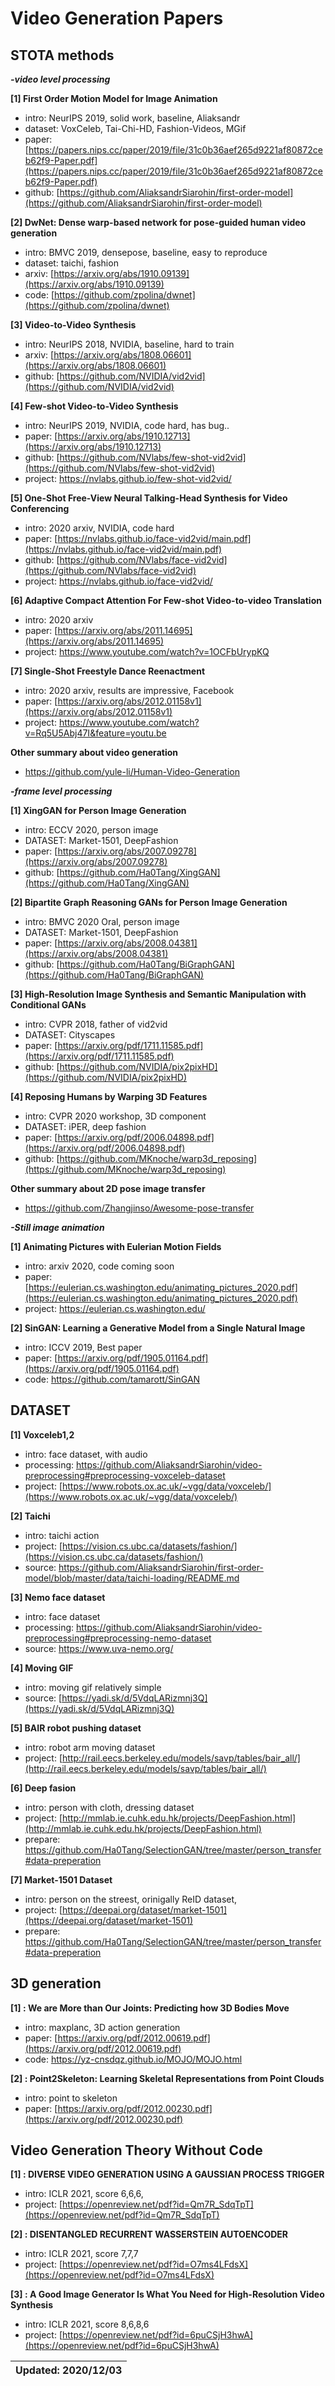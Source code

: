 # Video Generation Papers

## STOTA methods

***-video level processing***

**[1] First Order Motion Model for Image Animation**
- intro: NeurIPS 2019, solid work, baseline, Aliaksandr
- dataset: VoxCeleb, Tai-Chi-HD, Fashion-Videos, MGif 
- paper: [https://papers.nips.cc/paper/2019/file/31c0b36aef265d9221af80872ceb62f9-Paper.pdf](https://papers.nips.cc/paper/2019/file/31c0b36aef265d9221af80872ceb62f9-Paper.pdf)
- github: [https://github.com/AliaksandrSiarohin/first-order-model](https://github.com/AliaksandrSiarohin/first-order-model)

**[2] DwNet: Dense warp-based network for pose-guided human video generation**
- intro: BMVC 2019, densepose, baseline, easy to reproduce
- dataset: taichi, fashion
- arxiv: [https://arxiv.org/abs/1910.09139](https://arxiv.org/abs/1910.09139)
- code: [https://github.com/zpolina/dwnet](https://github.com/zpolina/dwnet)

**[3] Video-to-Video Synthesis**
- intro: NeurIPS 2018, NVIDIA, baseline, hard to train
- arxiv: [https://arxiv.org/abs/1808.06601](https://arxiv.org/abs/1808.06601)
- github: [https://github.com/NVIDIA/vid2vid](https://github.com/NVIDIA/vid2vid)

**[4] Few-shot Video-to-Video Synthesis**
- intro: NeurIPS 2019, NVIDIA, code hard, has bug..
- paper: [https://arxiv.org/abs/1910.12713](https://arxiv.org/abs/1910.12713)
- github: [https://github.com/NVlabs/few-shot-vid2vid](https://github.com/NVlabs/few-shot-vid2vid)
- project: https://nvlabs.github.io/few-shot-vid2vid/

**[5] One-Shot Free-View Neural Talking-Head Synthesis for Video Conferencing**
- intro: 2020 arxiv, NVIDIA, code hard
- paper: [https://nvlabs.github.io/face-vid2vid/main.pdf](https://nvlabs.github.io/face-vid2vid/main.pdf)
- github: [https://github.com/NVlabs/face-vid2vid](https://github.com/NVlabs/face-vid2vid)
- project: https://nvlabs.github.io/face-vid2vid/

**[6] Adaptive Compact Attention For Few-shot Video-to-video Translation**
- intro: 2020 arxiv
- paper: [https://arxiv.org/abs/2011.14695](https://arxiv.org/abs/2011.14695)
- project: https://www.youtube.com/watch?v=1OCFbUrypKQ


**[7] Single-Shot Freestyle Dance Reenactment**
- intro: 2020 arxiv, results are impressive, Facebook
- paper: [https://arxiv.org/abs/2012.01158v1](https://arxiv.org/abs/2012.01158v1)
- project: https://www.youtube.com/watch?v=Rq5U5Abj47I&feature=youtu.be

**Other summary about video generation**
- https://github.com/yule-li/Human-Video-Generation

***-frame level processing***

**[1] XingGAN for Person Image Generation**
- intro: ECCV 2020, person image
- DATASET: Market-1501, DeepFashion
- paper: [https://arxiv.org/abs/2007.09278](https://arxiv.org/abs/2007.09278)
- github: [https://github.com/Ha0Tang/XingGAN](https://github.com/Ha0Tang/XingGAN)

**[2] Bipartite Graph Reasoning GANs for Person Image Generation**
- intro: BMVC 2020 Oral, person image
- DATASET: Market-1501, DeepFashion
- paper: [https://arxiv.org/abs/2008.04381](https://arxiv.org/abs/2008.04381)
- github: [https://github.com/Ha0Tang/BiGraphGAN](https://github.com/Ha0Tang/BiGraphGAN)

**[3] High-Resolution Image Synthesis and Semantic Manipulation with Conditional GANs**
- intro: CVPR 2018, father of vid2vid
- DATASET: Cityscapes
- paper: [https://arxiv.org/pdf/1711.11585.pdf](https://arxiv.org/pdf/1711.11585.pdf)
- github: [https://github.com/NVIDIA/pix2pixHD](https://github.com/NVIDIA/pix2pixHD)

**[4] Reposing Humans by Warping 3D Features**
- intro: CVPR 2020 workshop, 3D component
- DATASET: iPER, deep fashion
- paper: [https://arxiv.org/pdf/2006.04898.pdf](https://arxiv.org/pdf/2006.04898.pdf)
- github: [https://github.com/MKnoche/warp3d_reposing](https://github.com/MKnoche/warp3d_reposing)

**Other summary about 2D pose image transfer**
- https://github.com/Zhangjinso/Awesome-pose-transfer


***-Still image animation***

**[1] Animating Pictures with Eulerian Motion Fields**
- intro: arxiv 2020, code coming soon
- paper: [https://eulerian.cs.washington.edu/animating_pictures_2020.pdf](https://eulerian.cs.washington.edu/animating_pictures_2020.pdf)
- project: https://eulerian.cs.washington.edu/

**[2] SinGAN: Learning a Generative Model from a Single Natural Image**
- intro: ICCV 2019, Best paper
- paper: [https://arxiv.org/pdf/1905.01164.pdf](https://arxiv.org/pdf/1905.01164.pdf)
- code: https://github.com/tamarott/SinGAN


## DATASET

**[1] Voxceleb1,2**
- intro: face dataset, with audio
- processing: https://github.com/AliaksandrSiarohin/video-preprocessing#preprocessing-voxceleb-dataset
- project: [https://www.robots.ox.ac.uk/~vgg/data/voxceleb/](https://www.robots.ox.ac.uk/~vgg/data/voxceleb/)

**[2] Taichi**
- intro: taichi action
- project: [https://vision.cs.ubc.ca/datasets/fashion/](https://vision.cs.ubc.ca/datasets/fashion/)
- source: https://github.com/AliaksandrSiarohin/first-order-model/blob/master/data/taichi-loading/README.md

**[3] Nemo face dataset**
- intro: face dataset
- processing: https://github.com/AliaksandrSiarohin/video-preprocessing#preprocessing-nemo-dataset
- source: https://www.uva-nemo.org/

**[4] Moving GIF**
- intro: moving gif relatively simple
- source: [https://yadi.sk/d/5VdqLARizmnj3Q](https://yadi.sk/d/5VdqLARizmnj3Q)

**[5] BAIR robot pushing dataset**
- intro: robot arm moving dataset
- project: [http://rail.eecs.berkeley.edu/models/savp/tables/bair_all/](http://rail.eecs.berkeley.edu/models/savp/tables/bair_all/)

**[6] Deep fasion**
- intro: person with cloth, dressing dataset 
- project: [http://mmlab.ie.cuhk.edu.hk/projects/DeepFashion.html](http://mmlab.ie.cuhk.edu.hk/projects/DeepFashion.html)
- prepare: https://github.com/Ha0Tang/SelectionGAN/tree/master/person_transfer#data-preperation

**[7] Market-1501 Dataset**
- intro: person on the streest, orinigally ReID dataset, 
- project: [https://deepai.org/dataset/market-1501](https://deepai.org/dataset/market-1501)
- prepare: https://github.com/Ha0Tang/SelectionGAN/tree/master/person_transfer#data-preperation



## 3D generation

**[1] : We are More than Our Joints: Predicting how 3D Bodies Move**
- intro: maxplanc, 3D action generation
- paper: [https://arxiv.org/pdf/2012.00619.pdf](https://arxiv.org/pdf/2012.00619.pdf)
- code: https://yz-cnsdqz.github.io/MOJO/MOJO.html

**[2] : Point2Skeleton: Learning Skeletal Representations from Point Clouds**
- intro: point to skeleton
- paper: [https://arxiv.org/pdf/2012.00230.pdf](https://arxiv.org/pdf/2012.00230.pdf)


## Video Generation Theory Without Code

**[1] : DIVERSE VIDEO GENERATION USING A GAUSSIAN PROCESS TRIGGER**
- intro: ICLR 2021, score 6,6,6,
- project: [https://openreview.net/pdf?id=Qm7R_SdqTpT](https://openreview.net/pdf?id=Qm7R_SdqTpT)

**[2] : DISENTANGLED RECURRENT WASSERSTEIN AUTOENCODER**
- intro: ICLR 2021, score 7,7,7
- project: [https://openreview.net/pdf?id=O7ms4LFdsX](https://openreview.net/pdf?id=O7ms4LFdsX)

**[3] : A Good Image Generator Is What You Need for High-Resolution Video Synthesis**
- intro: ICLR 2021, score 8,6,8,6
- project: [https://openreview.net/pdf?id=6puCSjH3hwA](https://openreview.net/pdf?id=6puCSjH3hwA)

| Updated: 2020/12/03|
| :---------: |

